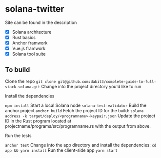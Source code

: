 # solana-twitter

Site can be found in the description 
- [x] Solana architecture
- [x] Rust basics
- [x] Anchor framwork
- [x] Vue.js framwork
- [x] Solana tool suite 

## To build
Clone the repo
`git clone git@github.com:dabit3/complete-guide-to-full-stack-solana.git`
Change into the project directory you'd like to run

Install the dependencies

`npm install`
Start a local Solana node
`solana-test-validator`
Build the anchor project
`anchor build`
Fetch the project ID for the build:
`solana address -k target/deploy/<programname>-keypair.json`
Update the project ID in the Rust program located at projectname/programs/src/programname.rs with the output from above.

Run the tests

`anchor test`
Change into the app directory and install the dependencies:
`cd app && yarn install`
Run the client-side app
`yarn start`
